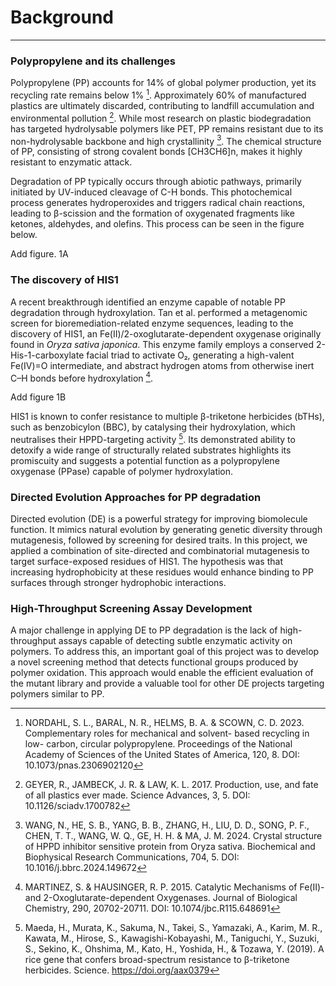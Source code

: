 # Background

---

### Polypropylene and its challenges
Polypropylene (PP) accounts for 14% of global polymer production, yet its recycling rate remains below 1% [^1]. Approximately 60% of manufactured plastics are ultimately discarded, contributing to landfill accumulation and environmental pollution [^2]. While most research on plastic biodegradation has targeted hydrolysable polymers like PET, PP remains resistant due to its non-hydrolysable backbone and high crystallinity [^3]. The chemical structure of PP, consisting of strong covalent bonds [CH3CH6]n, makes it highly resistant to enzymatic attack. 

Degradation of PP typically occurs through abiotic pathways, primarily initiated by UV-induced cleavage of C-H bonds. This photochemical process generates hydroperoxides and triggers radical chain reactions, leading to β-scission and the formation of oxygenated fragments like ketones, aldehydes, and olefins. This process can be seen in the figure below.

Add figure. 1A

### The discovery of HIS1

A recent breakthrough identified an enzyme capable of notable PP degradation through hydroxylation. Tan et al. performed a metagenomic screen for bioremediation-related enzyme sequences, leading to the discovery of HIS1, an Fe(II)/2-oxoglutarate-dependent oxygenase originally found in *Oryza sativa japonica*. 
This enzyme family employs a conserved 2-His-1-carboxylate facial triad to activate O₂, generating a high-valent Fe(IV)=O intermediate, and abstract hydrogen atoms from otherwise inert C–H bonds before hydroxylation [^4]. 

Add figure 1B

HIS1 is known to confer resistance to multiple β-triketone herbicides (bTHs), such as benzobicylon (BBC), by catalysing their hydroxylation, which neutralises their HPPD-targeting activity [^5]. Its demonstrated ability to detoxify a wide range of structurally related substrates highlights its promiscuity and suggests a potential function as a polypropylene oxygenase (PPase) capable of polymer hydroxylation.

### Directed Evolution Approaches for PP degradation

Directed evolution (DE) is a powerful strategy for improving biomolecule function. It mimics natural evolution by generating genetic diversity through mutagenesis, followed by screening for desired traits. In this project, we applied a combination of site-directed and combinatorial mutagenesis to target surface-exposed residues of HIS1. The hypothesis was that increasing hydrophobicity at these residues would enhance binding to PP surfaces through stronger hydrophobic interactions.

### High-Throughput Screening Assay Development

A major challenge in applying DE to PP degradation is the lack of high-throughput assays capable of detecting subtle enzymatic activity on polymers. To address this, an important goal of this project was to develop a novel screening method that detects functional groups produced by polymer oxidation. This approach would enable the efficient evaluation of the mutant library and provide a valuable tool for other DE projects targeting polymers similar to PP.


[^1]: NORDAHL, S. L., BARAL, N. R., HELMS, B. A. & SCOWN, C. D. 2023. Complementary roles for mechanical and solvent- based recycling in low- carbon, circular polypropylene. Proceedings of the National Academy of Sciences of the United States of America, 120, 8. DOI: 10.1073/pnas.2306902120
[^2]: GEYER, R., JAMBECK, J. R. & LAW, K. L. 2017. Production, use, and fate of all plastics ever made. Science Advances, 3, 5. DOI: 10.1126/sciadv.1700782
[^3]: WANG, N., HE, S. B., YANG, B. B., ZHANG, H., LIU, D. D., SONG, P. F., CHEN, T. T., WANG, W. Q., GE, H. H. & MA, J. M. 2024. Crystal structure of HPPD inhibitor sensitive protein from Oryza sativa. Biochemical and Biophysical Research Communications, 704, 5.  DOI: 10.1016/j.bbrc.2024.149672
[^4]: MARTINEZ, S. & HAUSINGER, R. P. 2015. Catalytic Mechanisms of Fe(II)-and 2-Oxoglutarate-dependent Oxygenases. Journal of Biological Chemistry, 290, 20702-20711.  DOI: 10.1074/jbc.R115.648691
[^5]: Maeda, H., Murata, K., Sakuma, N., Takei, S., Yamazaki, A., Karim, M. R., Kawata, M., Hirose, S., Kawagishi-Kobayashi, M., Taniguchi, Y., Suzuki, S., Sekino, K., Ohshima, M., Kato, H., Yoshida, H., & Tozawa, Y. (2019). A rice gene that confers broad-spectrum resistance to β-triketone herbicides. Science. https://doi.org/aax0379


